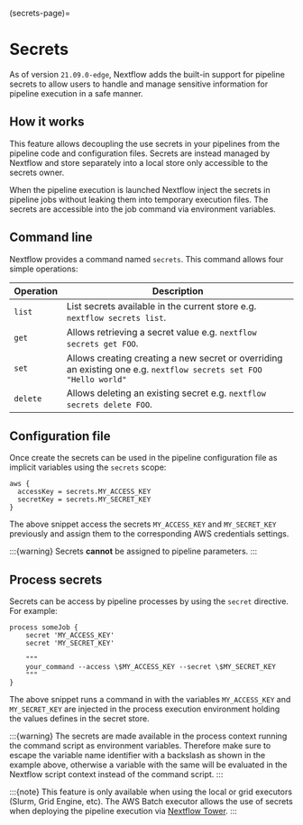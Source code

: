 (secrets-page)=

# Secrets

As of version `21.09.0-edge`, Nextflow adds the built-in support for pipeline secrets to allow users to handle
and manage sensitive information for pipeline execution in a safe manner.

## How it works

This feature allows decoupling the use secrets in your pipelines from the pipeline code and configuration files.
Secrets are instead managed by Nextflow and store separately into a local store only accessible to the secrets
owner.

When the pipeline execution is launched Nextflow inject the secrets in pipeline jobs without leaking them
into temporary execution files. The secrets are accessible into the job command via environment variables.

## Command line

Nextflow provides a command named `secrets`. This command allows four simple operations:

| Operation  | Description                                                                                                             |
| ---------- | ----------------------------------------------------------------------------------------------------------------------- |
| `list`     | List secrets available in the current store e.g. `nextflow secrets list`.                                               |
| `get`      | Allows retrieving a secret value e.g. `nextflow secrets get FOO`.                                                       |
| `set`      | Allows creating creating a new secret or overriding an existing one e.g. `nextflow secrets set FOO "Hello world"`       |
| `delete`   | Allows deleting an existing secret e.g. `nextflow secrets delete FOO`.                                                  |

## Configuration file

Once create the secrets can be used in the pipeline configuration file as implicit variables using the `secrets` scope:

```
aws {
  accessKey = secrets.MY_ACCESS_KEY
  secretKey = secrets.MY_SECRET_KEY
}
```

The above snippet access the secrets `MY_ACCESS_KEY` and `MY_SECRET_KEY` previously and assign them to
the corresponding AWS credentials settings.

:::{warning}
Secrets **cannot** be assigned to pipeline parameters.
:::

## Process secrets

Secrets can be access by pipeline processes by using the `secret` directive. For example:

```
process someJob {
    secret 'MY_ACCESS_KEY'
    secret 'MY_SECRET_KEY'

    """
    your_command --access \$MY_ACCESS_KEY --secret \$MY_SECRET_KEY
    """
}
```

The above snippet runs a command in with the variables `MY_ACCESS_KEY` and `MY_SECRET_KEY` are injected in the
process execution environment holding the values defines in the secret store.

:::{warning}
The secrets are made available in the process context running the command script as environment variables.
Therefore make sure to escape the variable name identifier with a backslash as shown
in the example above, otherwise a variable with the same will be evaluated in the Nextflow script
context instead of the command script.
:::

:::{note}
This feature is only available when using the local or grid executors (Slurm, Grid Engine, etc).
The AWS Batch executor allows the use of secrets when deploying the pipeline execution via
[Nextflow Tower](https://seqera.io/blog/pipeline-secrets-secure-handling-of-sensitive-information-in-tower/).
:::
